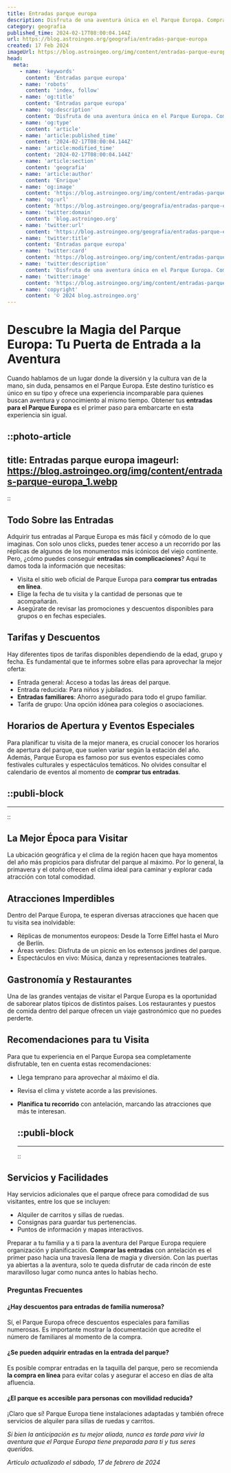 ```yaml
---
title: Entradas parque europa
description: Disfruta de una aventura única en el Parque Europa. Compra tus entradas y vive la magia de monumentos icónicos en un solo lugar.
category: geografia
published_time: 2024-02-17T08:00:04.144Z
url: https://blog.astroingeo.org/geografia/entradas-parque-europa
created: 17 Feb 2024
imageUrl: https://blog.astroingeo.org/img/content/entradas-parque-europa_1.webp
head:
  meta:
    - name: 'keywords'
      content: 'Entradas parque europa'
    - name: 'robots'
      content: 'index, follow'
    - name: 'og:title'
      content: 'Entradas parque europa'
    - name: 'og:description'
      content: 'Disfruta de una aventura única en el Parque Europa. Compra tus entradas y vive la magia de monumentos icónicos en un solo lugar.'
    - name: 'og:type'
      content: 'article'
    - name: 'article:published_time'
      content: '2024-02-17T08:00:04.144Z'
    - name: 'article:modified_time'
      content: '2024-02-17T08:00:04.144Z'
    - name: 'article:section'
      content: 'geografia'
    - name: 'article:author'
      content: 'Enrique'
    - name: 'og:image'
      content: 'https://blog.astroingeo.org/img/content/entradas-parque-europa_1.webp'
    - name: 'og:url'
      content: 'https://blog.astroingeo.org/geografia/entradas-parque-europa'
    - name: 'twitter:domain'
      content: 'blog.astroingeo.org'
    - name: 'twitter:url'
      content: 'https://blog.astroingeo.org/geografia/entradas-parque-europa'
    - name: 'twitter:title'
      content: 'Entradas parque europa'
    - name: 'twitter:card'
      content: 'https://blog.astroingeo.org/img/content/entradas-parque-europa_1.webp'
    - name: 'twitter:description'
      content: 'Disfruta de una aventura única en el Parque Europa. Compra tus entradas y vive la magia de monumentos icónicos en un solo lugar.'
    - name: 'twitter:image'
      content: 'https://blog.astroingeo.org/img/content/entradas-parque-europa_1.webp'
    - name: 'copyright'
      content: '© 2024 blog.astroingeo.org'
---
```

# Descubre la Magia del Parque Europa: Tu Puerta de Entrada a la Aventura

Cuando hablamos de un lugar donde la diversión y la cultura van de la mano, sin duda, pensamos en el Parque Europa. Este destino turístico es único en su tipo y ofrece una experiencia incomparable para quienes buscan aventura y conocimiento al mismo tiempo. Obtener tus **entradas para el Parque Europa** es el primer paso para embarcarte en esta experiencia sin igual.


::photo-article
---
title: Entradas parque europa
imageurl: https://blog.astroingeo.org/img/content/entradas-parque-europa_1.webp
---
::


## Todo Sobre las Entradas

Adquirir tus entradas al Parque Europa es más fácil y cómodo de lo que imaginas. Con solo unos clicks, puedes tener acceso a un recorrido por las réplicas de algunos de los monumentos más icónicos del viejo continente. Pero, ¿cómo puedes conseguir **entradas sin complicaciones**? Aquí te damos toda la información que necesitas:

- Visita el sitio web oficial de Parque Europa para **comprar tus entradas en línea**.
- Elige la fecha de tu visita y la cantidad de personas que te acompañarán.
- Asegúrate de revisar las promociones y descuentos disponibles para grupos o en fechas especiales.

## Tarifas y Descuentos

Hay diferentes tipos de tarifas disponibles dependiendo de la edad, grupo y fecha. Es fundamental que te informes sobre ellas para aprovechar la mejor oferta:

- Entrada general: Acceso a todas las áreas del parque.
- Entrada reducida: Para niños y jubilados.
- **Entradas familiares**: Ahorro asegurado para todo el grupo familiar.
- Tarifa de grupo: Una opción idónea para colegios o asociaciones.

## Horarios de Apertura y Eventos Especiales

Para planificar tu visita de la mejor manera, es crucial conocer los horarios de apertura del parque, que suelen variar según la estación del año. Además, Parque Europa es famoso por sus eventos especiales como festivales culturales y espectáculos temáticos. No olvides consultar el calendario de eventos al momento de **comprar tus entradas**.


  ::publi-block
  ---
  ---
  ::
  
  
## La Mejor Época para Visitar

La ubicación geográfica y el clima de la región hacen que haya momentos del año más propicios para disfrutar del parque al máximo. Por lo general, la primavera y el otoño ofrecen el clima ideal para caminar y explorar cada atracción con total comodidad.

## Atracciones Imperdibles

Dentro del Parque Europa, te esperan diversas atracciones que hacen que tu visita sea inolvidable:

- Réplicas de monumentos europeos: Desde la Torre Eiffel hasta el Muro de Berlín.
- Áreas verdes: Disfruta de un picnic en los extensos jardines del parque.
- Espectáculos en vivo: Música, danza y representaciones teatrales.

## Gastronomía y Restaurantes

Una de las grandes ventajas de visitar el Parque Europa es la oportunidad de saborear platos típicos de distintos países. Los restaurantes y puestos de comida dentro del parque ofrecen un viaje gastronómico que no puedes perderte.

## Recomendaciones para tu Visita

Para que tu experiencia en el Parque Europa sea completamente disfrutable, ten en cuenta estas recomendaciones:

- Llega temprano para aprovechar al máximo el día.
- Revisa el clima y vístete acorde a las previsiones.
- **Planifica tu recorrido** con antelación, marcando las atracciones que más te interesan.


  ::publi-block
  ---
  ---
  ::
  
  
## Servicios y Facilidades

Hay servicios adicionales que el parque ofrece para comodidad de sus visitantes, entre los que se incluyen:

- Alquiler de carritos y sillas de ruedas.
- Consignas para guardar tus pertenencias.
- Puntos de información y mapas interactivos.

Preparar a tu familia y a ti para la aventura del Parque Europa requiere organización y planificación. **Comprar las entradas** con antelación es el primer paso hacia una travesía llena de magia y diversión. Con las puertas ya abiertas a la aventura, solo te queda disfrutar de cada rincón de este maravilloso lugar como nunca antes lo habías hecho.

### Preguntas Frecuentes

#### ¿Hay descuentos para entradas de familia numerosa?
Sí, el Parque Europa ofrece descuentos especiales para familias numerosas. Es importante mostrar la documentación que acredite el número de familiares al momento de la compra.

#### ¿Se pueden adquirir entradas en la entrada del parque?
Es posible comprar entradas en la taquilla del parque, pero se recomienda **la compra en línea** para evitar colas y asegurar el acceso en días de alta afluencia.

#### ¿El parque es accesible para personas con movilidad reducida?
¡Claro que sí! Parque Europa tiene instalaciones adaptadas y también ofrece servicios de alquiler para sillas de ruedas y carritos.

*Si bien la anticipación es tu mejor aliada, nunca es tarde para vivir la aventura que el Parque Europa tiene preparada para ti y tus seres queridos.*

_Artículo actualizado el sábado, 17 de febrero de 2024_